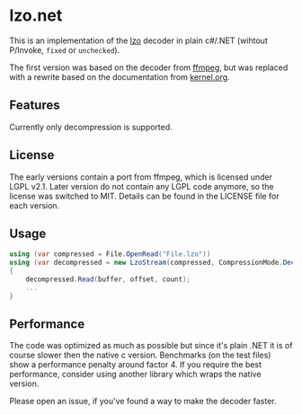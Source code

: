 # lzo.net

This is an implementation of the [lzo](https://www.oberhumer.com/opensource/lzo/) decoder in plain c#/.NET (wihtout P/Invoke, `fixed` or `unchecked`).

The first version was based on the decoder from [ffmpeg](https://ffmpeg.org/doxygen/3.1/lzo_8c_source.html), but was replaced with a rewrite based on the documentation from [kernel.org](https://www.kernel.org/doc/Documentation/lzo.txt).

## Features

Currently only decompression is supported.

## License

The early versions contain a port from ffmpeg, which is licensed under LGPL v2.1. Later version do not contain any LGPL code anymore, so the license was switched to MIT. Details can be found in the LICENSE file for each version.

## Usage

```csharp
using (var compressed = File.OpenRead("File.lzo"))
using (var decompressed = new LzoStream(compressed, CompressionMode.Decompress))
{
    decompressed.Read(buffer, offset, count);
    ...
}
```

## Performance

The code was optimized as much as possible but since it's plain .NET it is of course slower then the native c version. Benchmarks (on the test files) show a performance penalty around factor 4. If you require the best performance, consider using another library which wraps the native version.

Please open an issue, if you've found a way to make the decoder faster.